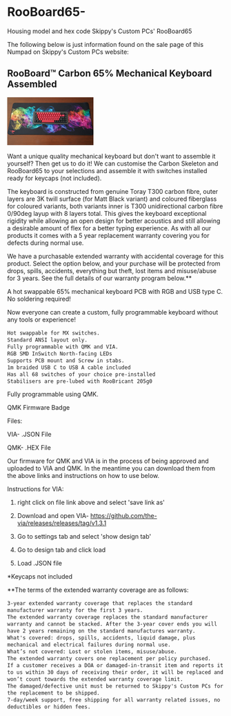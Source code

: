 # RooBoard65-
Housing model and hex code  Skippy's Custom PCs' RooBoard65



The following below is just information found on the sale page of this Numpad on Skippy's Custom PCs website:


<h2>  RooBoard™ Carbon 65% Mechanical Keyboard Assembled  </h2>

<img
  src="https://github.com/Thats-so-Mo/RooBoard65-/blob/main/Screenshot%202024-08-03%20214506.png?raw=true"     
  alt="Alt text"
  title="RooPad"
  style="display: inline-block; margin: 0 auto; max-width: 200px">




Want a unique quality mechanical keyboard but don't want to assemble it yourself? Then get us to do it! We can customise the Carbon Skeleton and RooBoard65 to your selections and assemble it with switches installed ready for keycaps (not included).

The keyboard is constructed from genuine Toray T300 carbon fibre, outer layers are 3K twill surface (for Matt Black variant) and coloured fiberglass for coloured variants, both variants inner is T300 unidirectional carbon fibre 0/90deg layup with 8 layers total. This gives the keyboard exceptional rigidity while allowing an open design for better acoustics and still allowing a desirable amount of flex for a better typing experience.  As with all our products it comes with a 5 year replacement warranty covering you for defects during normal use. 

We have a purchasable extended warranty with accidental coverage for this product. Select the option below, and your purchase will be protected from drops, spills, accidents, everything but theft, lost items and misuse/abuse for 3 years. See the full details of our warranty program below.**

A hot swappable 65% mechanical keyboard PCB with RGB and USB type C. No soldering required!

Now everyone can create a custom, fully programmable keyboard without any tools or experience!  

    Hot swappable for MX switches.
    Standard ANSI layout only.
    Fully programmable with QMK and VIA.
    RGB SMD InSwitch North-facing LEDs 
    Supports PCB mount and Screw in stabs.
    1m braided USB C to USB A cable included
    Has all 68 switches of your choice pre-installed 
    Stabilisers are pre-lubed with RooBricant 205g0

Fully programmable using QMK.

QMK Firmware Badge

 

Files:

VIA- .JSON File

QMK- .HEX File 

 

Our firmware for QMK and VIA is in the process of being approved and uploaded to VIA and QMK. In the meantime you can download them from the above links and instructions on how to use below. 

Instructions for VIA:

1. right click on file link above and select 'save link as'

2. Download and open VIA- https://github.com/the-via/releases/releases/tag/v1.3.1

3. Go to settings tab and select 'show design tab' 

4. Go to design tab and click load 

5. Load .JSON file 

 

*Keycaps not included 

**The terms of the extended warranty coverage are as follows:

    3-year extended warranty coverage that replaces the standard manufacturer warranty for the first 3 years.
    The extended warranty coverage replaces the standard manufacturer warranty and cannot be stacked. After the 3-year cover ends you will have 2 years remaining on the standard manufactures warranty.
    What's covered: drops, spills, accidents, liquid damage, plus mechanical and electrical failures during normal use.
    What’s not covered: Lost or stolen items, misuse/abuse.
    The extended warranty covers one replacement per policy purchased.
    If a customer receives a DOA or damaged-in-transit item and reports it to us within 30 days of receiving their order, it will be replaced and won’t count towards the extended warranty coverage limit.
    The damaged/defective unit must be returned to Skippy's Custom PCs for the replacement to be shipped.
    7-day/week support, free shipping for all warranty related issues, no deductibles or hidden fees.


